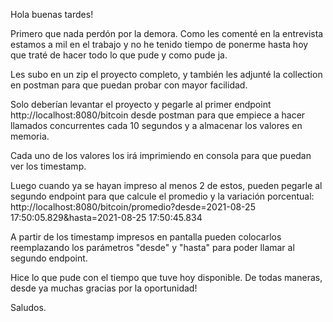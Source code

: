 Hola buenas tardes!

Primero que nada perdón por la demora. Como les comenté en la entrevista estamos a mil en el trabajo y no he tenido tiempo de ponerme hasta hoy que traté de hacer todo lo que pude y como pude ja.

Les subo en un zip el proyecto completo, y también les adjunté la collection en postman para que puedan probar con mayor facilidad.

Solo deberían levantar el proyecto y pegarle al primer endpoint http://localhost:8080/bitcoin desde postman para que empiece a hacer llamados concurrentes cada 10 segundos y a almacenar los valores en memoria.

Cada uno de los valores los irá imprimiendo en consola para que puedan ver los timestamp.

Luego cuando ya se hayan impreso al menos 2 de estos, pueden pegarle al segundo endpoint para que calcule el promedio y la variación porcentual:
http://localhost:8080/bitcoin/promedio?desde=2021-08-25 17:50:05.829&hasta=2021-08-25 17:50:45.834

A partir de los timestamp impresos en pantalla pueden colocarlos reemplazando los parámetros "desde" y "hasta" para poder llamar al segundo endpoint.

Hice lo que pude con el tiempo que tuve hoy disponible. 
De todas maneras, desde ya muchas gracias por la oportunidad!

Saludos.
